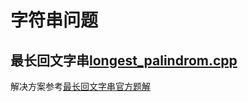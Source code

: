 # 字符串问题

## 最长回文字串[longest_palindrom.cpp](longest_palindrom.cpp)
解决方案参考[最长回文字串官方题解](https://leetcode-cn.com/problems/longest-palindromic-substring/solution/)

